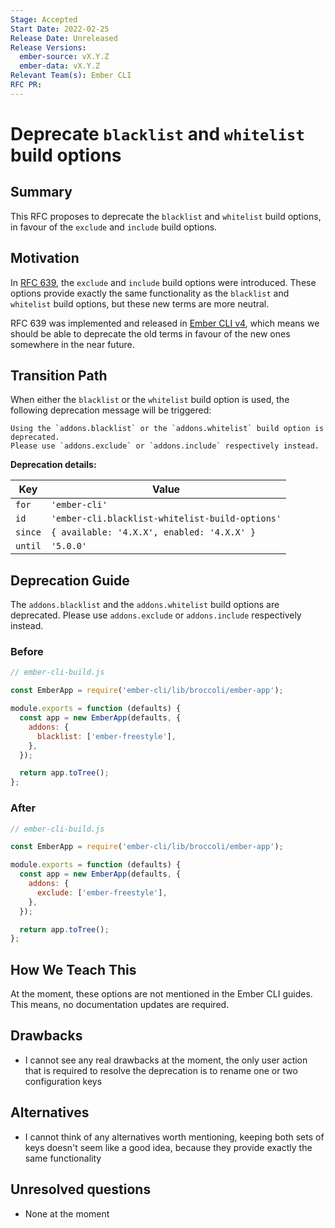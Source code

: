 ```yaml
---
Stage: Accepted
Start Date: 2022-02-25
Release Date: Unreleased
Release Versions:
  ember-source: vX.Y.Z
  ember-data: vX.Y.Z
Relevant Team(s): Ember CLI
RFC PR:
---
```


# Deprecate `blacklist` and `whitelist` build options

## Summary

This RFC proposes to deprecate the `blacklist` and `whitelist` build options, in
favour of the `exclude` and `include` build options.

## Motivation

In [RFC 639](https://emberjs.github.io/rfcs/0639-replace-blacklist-whitelist.html),
the `exclude` and `include` build options were introduced. These options provide
exactly the same functionality as the `blacklist` and `whitelist` build options,
but these new terms are more neutral.

RFC 639 was implemented and released in [Ember CLI v4](https://github.com/ember-cli/ember-cli/blob/master/CHANGELOG.md#v400),
which means we should be able to deprecate the old terms in favour of the new
ones somewhere in the near future.

## Transition Path

When either the `blacklist` or the `whitelist` build option is used, the
following deprecation message will be triggered:

```
Using the `addons.blacklist` or the `addons.whitelist` build option is deprecated.
Please use `addons.exclude` or `addons.include` respectively instead.
```

**Deprecation details:**

| Key     | Value                                           |
| ------- | ----------------------------------------------- |
| `for`   | `'ember-cli'`                                   |
| `id`    | `'ember-cli.blacklist-whitelist-build-options'` |
| `since` | `{ available: '4.X.X', enabled: '4.X.X' }`      |
| `until` | `'5.0.0'`                                       |

## Deprecation Guide

The `addons.blacklist` and the `addons.whitelist` build options are deprecated.
Please use `addons.exclude` or `addons.include` respectively instead.

### Before

```js
// ember-cli-build.js

const EmberApp = require('ember-cli/lib/broccoli/ember-app');

module.exports = function (defaults) {
  const app = new EmberApp(defaults, {
    addons: {
      blacklist: ['ember-freestyle'],
    },
  });

  return app.toTree();
};
```

### After

```js
// ember-cli-build.js

const EmberApp = require('ember-cli/lib/broccoli/ember-app');

module.exports = function (defaults) {
  const app = new EmberApp(defaults, {
    addons: {
      exclude: ['ember-freestyle'],
    },
  });

  return app.toTree();
};
```

## How We Teach This

At the moment, these options are not mentioned in the Ember CLI guides.
This means, no documentation updates are required.

## Drawbacks

- I cannot see any real drawbacks at the moment, the only user action that is
required to resolve the deprecation is to rename one or two configuration keys

## Alternatives

- I cannot think of any alternatives worth mentioning, keeping both sets of keys
doesn't seem like a good idea, because they provide exactly the same functionality

## Unresolved questions

- None at the moment
